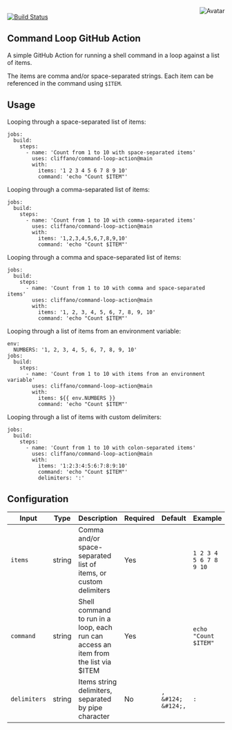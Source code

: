<img align="right" src="https://raw.github.com/cliffano/command-loop-action/master/avatar.jpg" alt="Avatar"/>

[![Build Status](https://github.com/cliffano/command-loop-action/workflows/CI/badge.svg)](https://github.com/cliffano/command-loop-action/actions?query=workflow%3ACI)
<br/>

Command Loop GitHub Action
--------------------------

A simple GitHub Action for running a shell command in a loop against a list of items.

The items are comma and/or space-separated strings. Each item can be referenced in the command using `$ITEM`.

Usage
-----

Looping through a space-separated list of items:

    jobs:
      build:
        steps:
          - name: 'Count from 1 to 10 with space-separated items'
            uses: cliffano/command-loop-action@main
            with:
              items: '1 2 3 4 5 6 7 8 9 10'
              command: 'echo "Count $ITEM"'

Looping through a comma-separated list of items:

    jobs:
      build:
        steps:
          - name: 'Count from 1 to 10 with comma-separated items'
            uses: cliffano/command-loop-action@main
            with:
              items: '1,2,3,4,5,6,7,8,9,10'
              command: 'echo "Count $ITEM"'

Looping through a comma and space-separated list of items:

    jobs:
      build:
        steps:
          - name: 'Count from 1 to 10 with comma and space-separated items'
            uses: cliffano/command-loop-action@main
            with:
              items: '1, 2, 3, 4, 5, 6, 7, 8, 9, 10'
              command: 'echo "Count $ITEM"'

Looping through a list of items from an environment variable:

    env:
      NUMBERS: '1, 2, 3, 4, 5, 6, 7, 8, 9, 10'
    jobs:
      build:
        steps:
          - name: 'Count from 1 to 10 with items from an environment variable'
            uses: cliffano/command-loop-action@main
            with:
              items: ${{ env.NUMBERS }}
              command: 'echo "Count $ITEM"'

Looping through a list of items with custom delimiters:

    jobs:
      build:
        steps:
          - name: 'Count from 1 to 10 with colon-separated items'
            uses: cliffano/command-loop-action@main
            with:
              items: '1:2:3:4:5:6:7:8:9:10'
              command: 'echo "Count $ITEM"'
              delimiters: ':'

Configuration
-------------

| Input | Type | Description | Required | Default | Example |
|-------|------|-------------|----------|---------|---------|
| `items` | string | Comma and/or space-separated list of items, or custom delimiters | Yes | | `1 2 3 4 5 6 7 8 9 10` |
| `command` | string | Shell command to run in a loop, each run can access an item from the list via $ITEM | Yes | |  `echo "Count $ITEM"` |
| `delimiters` | string | Items string delimiters, separated by pipe character | No | `, &#124; &#124;,` | `:` |
